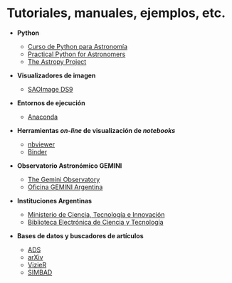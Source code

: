 # Tutoriales, manuales, ejemplos, etc.

- **Python**

  * [Curso de Python para Astronomía](http://research.iac.es/sieinvens/python-course/index.html)
  * [Practical Python for Astronomers](https://python4astronomers.github.io/)
  * [The Astropy Project](https://www.astropy.org/)


- **Visualizadores de imagen**

  * [SAOImage DS9](https://sites.google.com/cfa.harvard.edu/saoimageds9)

- **Entornos de ejecución**
  * [Anaconda](https://www.anaconda.com/)
  
- **Herramientas _on-line_ de visualización de _notebooks_**
  * [nbviewer](https://nbviewer.jupyter.org/)
  * [Binder](https://mybinder.org/)
  
- **Observatorio Astronómico GEMINI**
  * [The Gemini Observatory](http://www.gemini.edu/)
  * [Oficina GEMINI Argentina](https://www.argentina.gob.ar/ciencia/sact/gemini-argentina)

- **Instituciones Argentinas**
  * [Ministerio de Ciencia, Tecnología e Innovación](https://www.argentina.gob.ar/ciencia)
  * [Biblioteca Electrónica de Ciencia y Tecnología](https://www.biblioteca.mincyt.gob.ar/)

- **Bases de datos y buscadores de artículos**
  * [ADS](https://ui.adsabs.harvard.edu/)
  * [arXiv](https://arxiv.org/archive/astro-ph)
  * [VizieR](http://vizier.u-strasbg.fr/)
  * [SIMBAD](http://simbad.u-strasbg.fr/simbad/)
